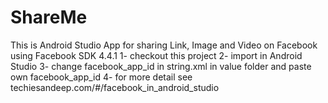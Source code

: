 # ShareMe
This is Android Studio App for sharing Link, Image and Video on Facebook using Facebook SDK 4.4.1
1- checkout this project 
2- import in Android Studio
3- change facebook_app_id in string.xml in value folder and paste own facebook_app_id
4- for more detail see techiesandeep.com/#/facebook_in_android_studio

